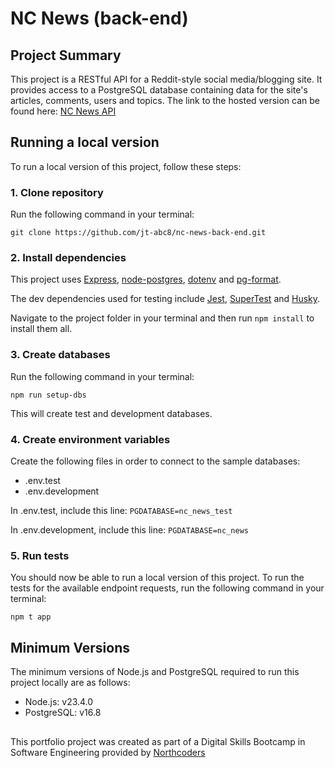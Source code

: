 # NC News (back-end)

## Project Summary
This project is a RESTful API for a Reddit-style social media/blogging site. It provides access to a PostgreSQL database containing data for the site's articles, comments, users and topics. The link to the hosted version can be found here: [NC News API](https://nc-news-i5we.onrender.com/api)

## Running a local version
To run a local version of this project, follow these steps:

### 1. Clone repository
Run the following command in your terminal:

`git clone https://github.com/jt-abc8/nc-news-back-end.git`

### 2. Install dependencies
This project uses [Express](https://expressjs.com/), [node-postgres](https://node-postgres.com/), [dotenv](https://github.com/motdotla/dotenv) and [pg-format](https://github.com/datalanche/node-pg-format). 

The dev dependencies used for testing include [Jest](https://jestjs.io/), [SuperTest](https://github.com/ladjs/supertest) and [Husky](https://github.com/typicode/husky). 

Navigate to the project folder in your terminal and then run `npm install` to install them all.

### 3. Create databases
Run the following command in your terminal: 

`npm run setup-dbs` 

This will create test and development databases.

### 4. Create environment variables
Create the following files in order to connect to the sample databases:

- .env.test
- .env.development

In .env.test, include this line:
`PGDATABASE=nc_news_test`

In .env.development, include this line:
`PGDATABASE=nc_news`

### 5. Run tests
You should now be able to run a local version of this project. To run the tests for the available endpoint requests, run the following command in your terminal: 

`npm t app`

## Minimum Versions
The minimum versions of Node.js and PostgreSQL required to run this project locally are as follows:
- Node.js: v23.4.0
- PostgreSQL: v16.8

##
This portfolio project was created as part of a Digital Skills Bootcamp in Software Engineering provided by [Northcoders](https://northcoders.com/)
